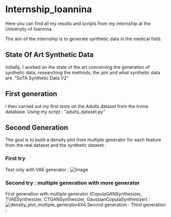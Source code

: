# Internship_Ioannina
Here you can find all my results and scripts from my internship at the University of Ioannina.

The aim of the internship is to generate synthetic data in the medical field.

## State Of Art Synthetic Data
Initially, I worked on the state of the art concerning the generation of synthetic data, researching the methods, the aim and what synthetic data are.
"SoTA Synthetic Data V2"
## First generation
I then carried out my first tests on the Adults dataset from the Irvine database.
Using my script : "adults_dataset.py"

## Second Generation
The goal is to build a density plot from multiple generator for each feature from the real dataset and the synthetic dataset :
### First try 
Test only with VAE generator : ![Image](https://github.com/user-attachments/assets/15cf8b93-04cc-49ad-9415-079ff6ee1f15)
### Second try : multiple generation with more generator
First generation with multiple generator (CopulaGANSynthesizer, TVAESynthesizer, CTGANSynthesizer, GaussianCopulaSynthesizer) :![density_plot_multiple_generator4X4](https://github.com/user-attachments/assets/45e29f2d-fa19-46d1-b581-32787a4a26aa)
Second generation : 
Third generation :
